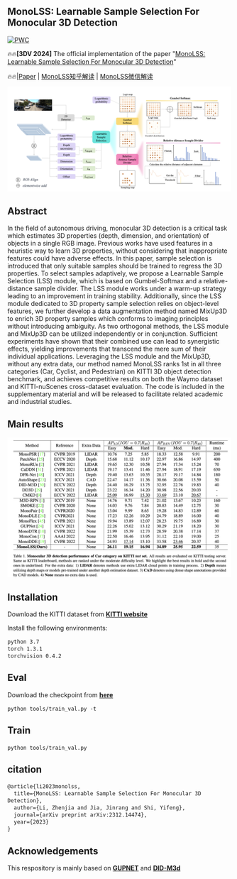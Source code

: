 
## MonoLSS: Learnable Sample Selection For Monocular 3D Detection

[![PWC](https://img.shields.io/badge/Ranked_%231-KITTI_3D_Detection_Benchmark-blue)](https://www.cvlibs.net/datasets/kitti/eval_object_detail.php?&result=32b0d0ffead5dbff9672ec7808b0631448b7adee)

:fire::fire:**[3DV 2024]** The official implementation of the paper "[MonoLSS: Learnable Sample Selection For Monocular 3D Detection](https://arxiv.org/abs/2312.14474)"

:fire::fire:|[Paper](https://arxiv.org/abs/2312.14474) | [MonoLSS知乎解读](https://zhuanlan.zhihu.com/p/674862695) | [MonoLSS微信解读](https://mp.weixin.qq.com/s/NpLjZT2yuiV-dhIyTcdYRw)

![](readme/fig1.png)

## Abstract 

In the field of autonomous driving, monocular 3D detection is a critical task which estimates 3D properties (depth, dimension, and orientation) of objects in a single RGB image. Previous works have used features in a heuristic way to learn 3D properties, without considering that inappropriate features could have adverse effects. In this paper, sample selection is introduced that only suitable samples should be trained to regress the 3D properties. To select samples adaptively, we propose a Learnable Sample Selection (LSS) module, which is based on Gumbel-Softmax and a relative-distance sample divider. The LSS module works under a warm-up strategy leading to an improvement in training stability. Additionally, since the LSS module dedicated to 3D property sample selection relies on object-level features, we further develop a data augmentation method named MixUp3D to enrich 3D property samples which conforms to imaging principles without introducing ambiguity. As two orthogonal methods, the LSS module and MixUp3D can be utilized independently or in conjunction. Sufficient experiments have shown that their combined use can lead to synergistic effects, yielding improvements that transcend the mere sum of their individual applications. Leveraging the LSS module and the MixUp3D, without any extra data, our method named MonoLSS ranks 1st in all three categories (Car, Cyclist, and Pedestrian) on KITTI 3D object detection benchmark, and achieves competitive results on both the Waymo dataset and KITTI-nuScenes cross-dataset evaluation. The code is included in the supplementary material and will be released to facilitate related academic and industrial studies.


## Main results
![](readme/fig2.png)

## Installation
Download the KITTI dataset from [**KITTI website**](https://www.cvlibs.net/datasets/kitti/index.php)

Install the following environments:
~~~
python 3.7
torch 1.3.1
torchvision 0.4.2
~~~

## Eval
Download the checkpoint from [**here**](https://pan.baidu.com/s/1C77fRo7FMeYtmKKcwXOtlQ?pwd=8848)
~~~
python tools/train_val.py -t
~~~

## Train
~~~
python tools/train_val.py
~~~

## citation
~~~
@article{li2023monolss,   
  title={MonoLSS: Learnable Sample Selection For Monocular 3D Detection},  
  author={Li, Zhenjia and Jia, Jinrang and Shi, Yifeng},  
  journal={arXiv preprint arXiv:2312.14474},  
  year={2023}  
}
~~~
## Acknowledgements
This respository is mainly based on [**GUPNET**](https://github.com/SuperMHP/GUPNet/tree/main) and [**DID-M3d**](https://github.com/SPengLiang/DID-M3D)
